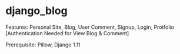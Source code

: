 # django_blog

Features:
Personal Site, Blog, User Comment, Signup, Login, Protfolio
[Authentication Needed for View Blog & Comment]

Prerequisite:
Pillow, Django 1.11
